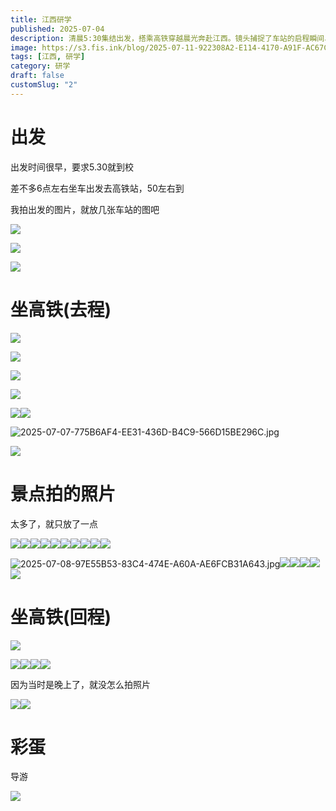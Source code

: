 ```yaml
---
title: 江西研学
published: 2025-07-04
description: 清晨5:30集结出发，搭乘高铁穿越晨光奔赴江西。镜头捕捉了车站的启程瞬间、沿途流动的风景，以及研学途中的山水剪影——从青瓦白墙的古镇巷道到碧波倒映的湖光山色。归程在夜色中穿行，最后以一张导游的趣味彩蛋收尾，记录下这场融合历史探索与自然观览的紧凑旅程。
image: https://s3.fis.ink/blog/2025-07-11-922308A2-E114-4170-A91F-AC67C90DC851.webp
tags: [江西, 研学]
category: 研学
draft: false
customSlug: "2"
---
```


# 出发

出发时间很早，要求5.30就到校

差不多6点左右坐车出发去高铁站，50左右到

我拍出发的图片，就放几张车站的图吧

![](https://s3.fis.ink/blog/2025-07-07-F0FF7C80-D265-4F8D-9627-EBC4FB8FE0AF.jpg)

![](https://s3.fis.ink/blog/2025-07-07-3D88F235-2AD9-4635-91C9-19A1965F9266.jpg)

![](https://s3.fis.ink/blog/2025-07-07-B9092F33-B9BD-47ED-9062-0B55FEF059FE.jpg)

# 坐高铁(去程)

![](https://s3.fis.ink/blog/2025-07-07-19F082D8-35CF-443C-9721-947B2A81590B.jpg)

![](https://s3.fis.ink/blog/2025-07-07-0D902260-7D6D-4F76-8A15-12E708332782.jpg)

![](https://s3.fis.ink/blog/2025-07-07-43E97B38-FE65-4922-837B-6EF834C4A2CB.jpg)

![](https://s3.fis.ink/blog/2025-07-07-20B17889-B2BC-468A-A11E-AFF1A693B739.jpg)

![](https://s3.fis.ink/blog/2025-07-07-B5F9F0BF-EAFF-455F-A289-E5203657A0A3.jpg)![](https://s3.fis.ink/blog/2025-07-07-C32033C6-7E05-4C26-8394-D1F1C10AE5BC.jpg)

![2025-07-07-775B6AF4-EE31-436D-B4C9-566D15BE296C.jpg](https://s3.fis.ink/blog/2025-07-07-775B6AF4-EE31-436D-B4C9-566D15BE296C.jpg)

![](https://s3.fis.ink/blog/2025-07-07-418FF3FC-0D88-4BE9-8CA0-8FDA21AB48B1.jpg)

# 景点拍的照片

太多了，就只放了一点

![](https://s3.fis.ink/blog/2025-07-08-56FA67A1-8F93-4888-AD1D-CEADED15D97F.jpg)![](https://s3.fis.ink/blog/2025-07-08-3418E993-638E-4E48-8C12-40A6189275A2.jpg)![](https://s3.fis.ink/blog/2025-07-08-989BBCCD-F7F0-40F2-8227-FDDECEE37A26.jpg)![](https://s3.fis.ink/blog/2025-07-08-8727068B-DB7B-469D-8F56-49744F64FAAA.jpg)![](https://s3.fis.ink/blog/2025-07-08-C395BF14-CB13-4928-8FB0-E8AA6A0373EB.jpg)![](https://s3.fis.ink/blog/2025-07-08-08B295A1-6644-4A01-8D75-22F93779D394.jpg)![](https://s3.fis.ink/blog/2025-07-08-8B2E2A6F-CACA-4A77-8CBD-8E98BFA2CA80.jpg)![](https://s3.fis.ink/blog/2025-07-08-69A5CC3A-EB1B-49EC-9E9D-CB4D989D7B3D.jpg)![](https://s3.fis.ink/blog/2025-07-08-1E749159-5B67-4FF3-8216-7D907B4EFE92.jpg)![](https://s3.fis.ink/blog/2025-07-08-499E5241-893D-49BF-A864-238A7F6642B7.jpg)

![2025-07-08-97E55B53-83C4-474E-A60A-AE6FCB31A643.jpg](https://s3.fis.ink/blog/2025-07-08-97E55B53-83C4-474E-A60A-AE6FCB31A643.jpg)![](https://s3.fis.ink/blog/2025-07-08-473E5297-0783-4395-8BDD-638FDAD4BE69.jpg)![](https://s3.fis.ink/blog/2025-07-08-F8D3626E-A866-4A1E-8539-ABF01AADE37A.jpg)![](https://s3.fis.ink/blog/2025-07-08-550FE381-6862-452A-8A81-61E54E53AAAE.jpg)![](https://s3.fis.ink/blog/2025-07-08-C38675AC-D977-4441-A6A7-D2C4E5E3C7E4.jpg)![](https://s3.fis.ink/blog/2025-07-08-6499069F-8AA9-44A1-889F-4FACECB5AC41.jpg)

# 坐高铁(回程)

![](https://s3.fis.ink/blog/2025-07-08-5FA881A6-F94F-48AD-A9FF-ED35629668F6.jpg)

![](https://s3.fis.ink/blog/2025-07-08-3932AB21-28B9-4124-A85A-DF50D5AC705B.jpg)![](https://s3.fis.ink/blog/2025-07-08-157A3AA7-07FB-4588-81CB-7B9187D12CA5.jpg)![](https://s3.fis.ink/blog/2025-07-08-F5EDCCD1-A593-475D-AB90-B25776A2D2D0.jpg)![](https://s3.fis.ink/blog/2025-07-08-01C534E0-4486-48E6-8453-814C515129A3.jpg)

因为当时是晚上了，就没怎么拍照片

![](https://s3.fis.ink/blog/2025-07-08-49E2B037-74B3-45FC-83BC-CCC5B3080ECC.jpg)![](https://s3.fis.ink/blog/2025-07-08-3FBDBEDC-A280-42AD-A871-432DAC628D81.jpg)

# 彩蛋

导游

![](https://s3.fis.ink/blog/2025-07-08-269BC4CE-7831-4C61-87DB-8F18CEFD4136.jpg)